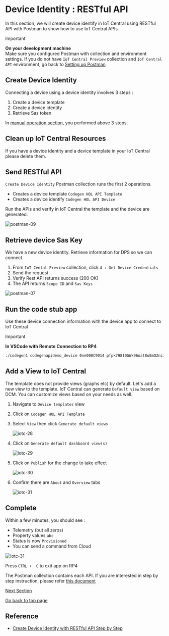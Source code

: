 # Device Identity : RESTful API

In this section, we will create device identify in IoT Central using RESTful API with Postman to show how to use IoT Central APIs.

> [!IMPORTANT]  
> **On your development machine**  
> Make sure you configured Postman with collection and environment settings.  If you do not have `IoT Central Preview` collection and `IoT Central API` environment, go back to [Setting up Postman](IoT-PnP-Prep-Posman.md)

## Create Device Identity

Connecting a device using a device identity involves 3 steps :

1. Create a device template
1. Create a device identity
1. Retrieve Sas token

In [manual operation section](IoT-PnP-DeviceIdentity-Manual.md), you performed above 3 steps.

## Clean up IoT Central Resources

If you have a device identity and a device template in your IoT Central please delete them.

## Send RESTful API

`Create Device Identity` Postman collection runs the first 2 operations.

- Creates a device template `Codegen HOL API Template`
- Creates a device identify `Codegen HOL API Device`

Run the APIs and verify in IoT Central the template and the device are generated.

![postman-09](media/postman-09.png)

## Retrieve device Sas Key

We have a new device identity.  Retrieve information for DPS so we can connect.

1. From `IoT Cental Preview` collection, click `4 : Get Device Credentials`
1. Send the request
1. Verify Rest API returns success (200 OK)
1. The API returns `Scope ID` and `Sas Keys`

![postman-07](media/postman-07.png)

## Run the code stub app

Use these device connection information with the device app to connect to IoT Central

> [!IMPORTANT]  
> **In VSCode with Remote Connection to RP4**

```bash
./codegen1 codegenapidemo_device 0ne000C9014 pfpk7H810GWk96oat8uEmQ2niiCbD4Ns988M8BOan***
```

## Add a View to IoT Central

The template does not provide views (graphs etc) by default.  Let's add a new view to the template.
IoT Central can generate `Default view` based on DCM.  You can customize views based on your needs as well.

1. Navigate to `Device templates` view
1. Click on `Codegen HOL API Template`
1. Select `View` then click `Generate default views`  

    ![iotc-28](media/iotc-28.png)

1. Click on `Generate default dashboard view(s)`

    ![iotc-29](media/iotc-29.png)

1. Click on `Publish` for the change to take effect  

    ![iotc-30](media/iotc-30.png)

1. Confirm there are `About` and `Overview` tabs  

    ![iotc-31](media/iotc-31.png)

## Complete

Within a few minutes, you should see :

- Telemetry (but all zeros)
- Property values `abc`
- Status is now `Provisioned`
- You can send a command from Cloud  

![iotc-31](media/iotc-31-1.png)

Press `CTRL +  C` to exit app on RP4

The Postman collection contains each API.  If you are interested in step by step instruction, please refer [this document](IoT-PnP-DeviceIdentity-API-StepbyStep.md)

[Next Section](IoT-PnP-DeviceFirstProvisioning.md)

[Go back to top page](readme.md)

## Reference

- [Create Device Identity with RESTful API Step by Step](IoT-PnP-DeviceIdentity-API-StepbyStep.md) 
